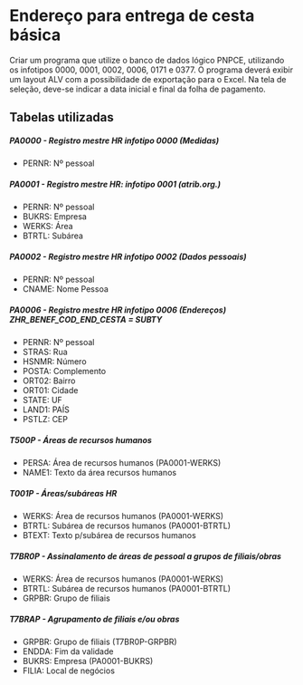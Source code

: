# Endereço para entrega de cesta básica

Criar um programa que utilize o banco de dados lógico PNPCE, utilizando os infotipos 0000, 0001, 0002, 0006, 0171 e 0377. O programa deverá exibir um layout ALV com a possibilidade de exportação para o Excel. Na tela de seleção, deve-se indicar a data inicial e final da folha de pagamento.

## Tabelas utilizadas

##### PA0000 - Registro mestre HR infotipo 0000 (Medidas)

- PERNR: Nº pessoal

##### PA0001 - Registro mestre HR: infotipo 0001 (atrib.org.)

- PERNR: Nº pessoal
- BUKRS: Empresa
- WERKS: Área
- BTRTL: Subárea

##### PA0002 - Registro mestre HR infotipo 0002 (Dados pessoais)

- PERNR: Nº pessoal
- CNAME: Nome Pessoa

##### PA0006 - Registro mestre HR infotipo 0006 (Endereços) ZHR_BENEF_COD_END_CESTA = SUBTY

- PERNR: Nº pessoal
- STRAS: Rua
- HSNMR: Número
- POSTA: Complemento
- ORT02: Bairro
- ORT01: Cidade
- STATE: UF
- LAND1: PAÍS
- PSTLZ: CEP

##### T500P - Áreas de recursos humanos

- PERSA: Área de recursos humanos (PA0001-WERKS)
- NAME1: Texto da área recursos humanos

##### T001P - Áreas/subáreas HR

- WERKS: Área de recursos humanos (PA0001-WERKS)
- BTRTL: Subárea de recursos humanos (PA0001-BTRTL)
- BTEXT: Texto p/subárea de recursos humanos

##### T7BR0P - Assinalamento de áreas de pessoal a grupos de filiais/obras

- WERKS: Área de recursos humanos (PA0001-WERKS)
- BTRTL: Subárea de recursos humanos (PA0001-BTRTL)
- GRPBR: Grupo de filiais

##### T7BRAP - Agrupamento de filiais e/ou obras

- GRPBR: Grupo de filiais (T7BR0P-GRPBR)
- ENDDA: Fim da validade
- BUKRS: Empresa (PA0001-BUKRS)
- FILIA: Local de negócios